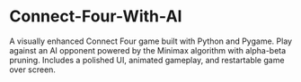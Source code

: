 # Connect-Four-With-AI
A visually enhanced Connect Four game built with Python and Pygame. Play against an AI opponent powered by the Minimax algorithm with alpha-beta pruning. Includes a polished UI, animated gameplay, and restartable game over screen.
